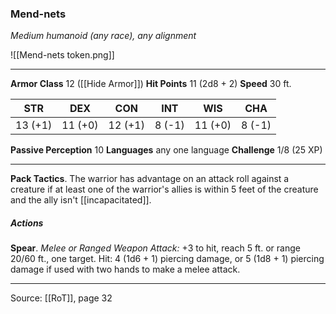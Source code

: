### Mend-nets
_Medium humanoid (any race), any alignment_

![[Mend-nets token.png]]


---

**Armor Class** 12 ([[Hide Armor]])
**Hit Points** 11 (2d8 + 2)
**Speed** 30 ft.

| STR     | DEX     | CON     | INT     | WIS     | CHA     |
|---------|---------|---------|---------|---------|---------|
| 13 (+1) | 11 (+0) | 12 (+1) | 8 (-1) | 11 (+0) | 8 (-1) |

**Passive Perception** 10
**Languages** any one language
**Challenge** 1/8 (25 XP)

---

**Pack Tactics**. The warrior has advantage on an attack roll against a creature if at least one of the warrior's allies is within 5 feet of the creature and the ally isn't [[incapacitated]].

##### Actions
**Spear**. _Melee or Ranged Weapon Attack:_ +3 to hit, reach 5 ft. or range 20/60 ft., one target. Hit: 4 (1d6 + 1) piercing damage, or 5 (1d8 + 1) piercing damage if used with two hands to make a melee attack.


---

Source: [[RoT]], page 32